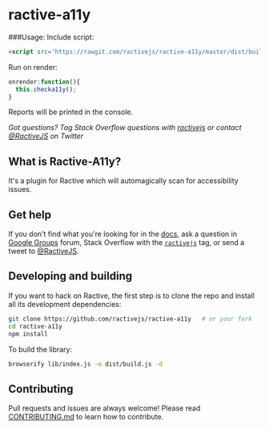 # ractive-a11y

###Usage:
Include script:
```html
<script src='https://rawgit.com/ractivejs/ractive-a11y/master/dist/build.js' type='text/javascript'></script>
```
Run on render:
```javascript
onrender:function(){
  this.checka11y();
}
```
Reports will be printed in the console.


*Got questions? Tag Stack Overflow questions with [ractivejs](http://stackoverflow.com/questions/tagged/ractivejs) or contact [@RactiveJS](http://twitter.com/RactiveJS) on Twitter*


## What is Ractive-A11y?

It's a plugin for Ractive which will automagically scan for accessibility issues.


## Get help

If you don't find what you're looking for in the [docs](http://docs.ractivejs.org/latest), ask a question in [Google Groups](https://groups.google.com/forum/#!forum/ractive-js) forum, Stack Overflow with the [`ractivejs`](http://stackoverflow.com/questions/tagged/ractivejs) tag, or send a tweet to [@RactiveJS](http://twitter.com/RactiveJS).


## Developing and building

If you want to hack on Ractive, the first step is to clone the repo and install all its development dependencies:

```bash
git clone https://github.com/ractivejs/ractive-a11y   # or your fork
cd ractive-a11y
npm install
```

To build the library:

```bash
browserify lib/index.js -o dist/build.js -d
```


## Contributing

Pull requests and issues are always welcome! Please read [CONTRIBUTING.md](https://github.com/ractivejs/ractive/blob/master/CONTRIBUTING.md) to learn how to contribute.
